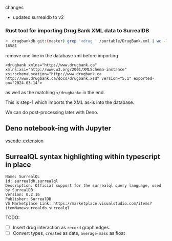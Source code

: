 changes

- updated surrealdb to v2

### Rust tool for importing Drug Bank XML data to SurrealDB


```sh
➜  drugbankdb git:(master) grep '<drug ' /portable/DrugBank.xml | wc -l # rough estimate of number of drugs
16581 
```

remove one line in the database xml before importing 
```
<drugbank xmlns="http://www.drugbank.ca" xmlns:xsi="http://www.w3.org/2001/XMLSchema-instance" xsi:schemaLocation="http://www.drugbank.ca http://www.drugbank.ca/docs/drugbank.xsd" version="5.1" exported-on="2024-03-14">

```
as well as the matching `</drugbank>` in the end.

This is step-1 which imports the XML as-is into the database. 

We can do post-processing later with Deno.

## Deno notebook-ing with Jupyter

[vscode-extension](https://github.com/redking00/vscode-nbts/releases)

## SurrealQL syntax highlighting within typescript in place

```
Name: SurrealQL
Id: surrealdb.surrealql
Description: Official support for the surrealql query language, used by SurrealDB!
Version: 0.2.16
Publisher: SurrealDB
VS Marketplace Link: https://marketplace.visualstudio.com/items?itemName=surrealdb.surrealql
```

TODO:

- [ ] Insert drug interaction as `record` graph edges.
- [ ] Convert types, `created` as date, `average-mass` as float